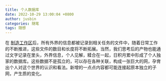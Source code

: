 ```yaml
---
title: 个人数据库
date: 2022-10-29 13:00:04 +0800
author: jusbin
categories: 随笔
tags: 随想
---
```

在 [制造工作区](/posts/制造工作区)后，所有外界的信息都被记录到相关任务的文件中，随着日常工作的不断推进，这些文件的数目和长度将不断拓展。当然，我们思考后的产物也能通过文字记录在里头，外界信息，个人见解，糅合在一起，日积月累中形成了个人独家的数据库。这些数据不是孤立的，可以存在各种关联，构成一张巨大的网，孕育出个人对这个世界的认识和看法。新增的一点点内容都可能连接起原本独立的子网，产生质的变化。



